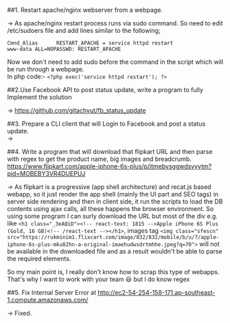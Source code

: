 ##1. Restart apache/nginx webserver from a webpage.<br>

-> As apache/nginx restart process runs via sudo command.
So need to edit /etc/sudoers file and add lines similar to the following;<br>

```Cmnd_Alias      RESTART_APACHE = service httpd restart```<br>
```www-data ALL=NOPASSWD: RESTART_APACHE```<br>

Now we don't need to add sudo before the command in the script which will be run through a webpage.<br>
In php code:- ```<?php exec('service httpd restart'); ?>```<br>

##2.Use Facebook API to post status update, write a program to fully Implement the solution<br>

-> https://github.com/gitachyut/fb_status_update

##3. Prepare a CLI client that will Login to Facebook and post a status update.<br>
->

##4. Write a program that will download that flipkart URL and then parse with regex to get the product name, big images and breadcrumb. https://www.flipkart.com/apple-iphone-6s-plus/p/itmebysggwdsvyytm?pid=MOBEBY3VR4DUEPUJ<br>

-> As flipkart is a progressive (app shell architecture) and recat.js based  webapp, so it just render the app shell (mainly the UI part and SEO tags) in server side rendering and then in client side, it run the scripts to load the DB contents using ajax calls, all these happens the browser environment. So using some program I can surly download the URL but most of the div e.g. like ```<h1 class="_3eAQiD"><!-- react-text: 1815 -->Apple iPhone 6S Plus (Gold, 16 GB)<!-- /react-text --></h1>```, images tag ```<img class="sfescn" src="https://rukminim1.flixcart.com/image/832/832/mobile/b/u/7/apple-iphone-6s-plus-mku82hn-a-original-imaehudwsdrtmhhe.jpeg?q=70">``` will not be available in the downloaded file and as a result wouldn't be able to parse the required elements.

So my main point is, I really don't know how to scrap this type of webapps. That's why I want to work
with your team :smiley: but I do know regex

##5. Fix Internal Server Error​ at http://ec2-54-254-158-171.ap-southeast-1.compute.amazonaws.com/<br>

-> Fixed.
